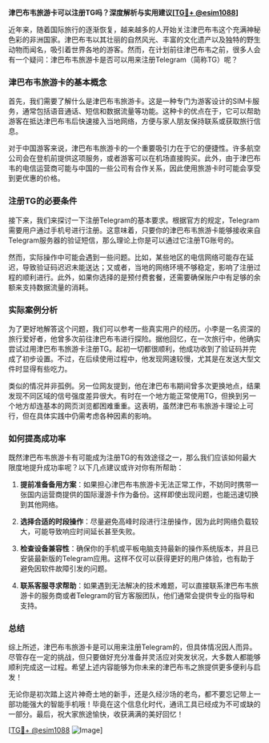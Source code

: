 **津巴布韦旅游卡可以注册TG吗？深度解析与实用建议[[TG💪+ @esim1088](https://t.me/s/esim1088)]**

近年来，随着国际旅行的逐渐恢复，越来越多的人开始关注津巴布韦这个充满神秘色彩的非洲国家。津巴布韦以其壮丽的自然风光、丰富的文化遗产以及独特的野生动物而闻名，吸引着世界各地的游客。然而，在计划前往津巴布韦之前，很多人会有一个疑问：津巴布韦旅游卡是否可以用来注册Telegram（简称TG）呢？

### 津巴布韦旅游卡的基本概念

首先，我们需要了解什么是津巴布韦旅游卡。这是一种专门为游客设计的SIM卡服务，通常包括语音通话、短信和数据流量等功能。这种卡的优点在于，它可以帮助游客在抵达津巴布韦后快速接入当地网络，方便与家人朋友保持联系或获取旅行信息。

对于中国游客来说，津巴布韦旅游卡的一个重要吸引力在于它的便捷性。许多航空公司会在登机前提供这项服务，或者游客可以在机场直接购买。此外，由于津巴布韦的电信运营商可能与中国的一些公司有合作关系，因此使用旅游卡时可能会享受到更优惠的价格。

### 注册TG的必要条件

接下来，我们来探讨一下注册Telegram的基本要求。根据官方的规定，Telegram需要用户通过手机号进行注册。这意味着，只要你的津巴布韦旅游卡能够接收来自Telegram服务器的验证短信，那么理论上你是可以通过它注册TG账号的。

然而，实际操作中可能会遇到一些问题。比如，某些地区的电信网络可能存在延迟，导致验证码迟迟未能送达；又或者，当地的网络环境不够稳定，影响了注册过程的顺利进行。此外，如果你选择的是预付费套餐，还需要确保账户中有足够的余额来支持数据流量的消耗。

### 实际案例分析

为了更好地解答这个问题，我们可以参考一些真实用户的经历。小李是一名资深的旅行爱好者，他曾多次前往津巴布韦进行探险。据他回忆，在一次旅行中，他确实尝试过用津巴布韦旅游卡注册TG。起初一切都很顺利，他成功收到了验证码并完成了初步设置。不过，在后续使用过程中，他发现网速较慢，尤其是在发送大型文件时显得有些吃力。

类似的情况并非孤例。另一位网友提到，他在津巴布韦期间曾多次更换地点，结果发现不同区域的信号强度差异很大。有时在一个地方能正常使用TG，但换到另一个地方却连基本的网页浏览都困难重重。这表明，虽然津巴布韦旅游卡理论上可行，但在具体实践中仍需考虑各种因素的影响。

### 如何提高成功率

既然津巴布韦旅游卡有可能成为注册TG的有效途径之一，那么我们应该如何最大限度地提升成功率呢？以下几点建议或许对你有所帮助：

1. **提前准备备用方案**：如果担心津巴布韦旅游卡无法正常工作，不妨同时携带一张国内运营商提供的国际漫游卡作为备份。这样即使出现问题，也能迅速切换到其他网络。
   
2. **选择合适的时段操作**：尽量避免高峰时段进行注册操作，因为此时网络负载较大，可能导致响应时间延长甚至失败。

3. **检查设备兼容性**：确保你的手机或平板电脑支持最新的操作系统版本，并且已安装最新版的Telegram应用。这样不仅可以获得更好的用户体验，也有助于避免因软件故障引发的问题。

4. **联系客服寻求帮助**：如果遇到无法解决的技术难题，可以直接联系津巴布韦旅游卡的服务商或者Telegram的官方客服团队，他们通常会提供专业的指导和支持。

### 总结

综上所述，津巴布韦旅游卡是可以用来注册Telegram的，但具体情况因人而异。尽管存在一定的挑战，但只要做好充分准备并灵活应对突发状况，大多数人都能够顺利完成这一过程。希望上述内容能够为你未来的津巴布韦之旅提供更多便利与启发！

无论你是初次踏上这片神奇土地的新手，还是久经沙场的老鸟，都不要忘记带上一部功能强大的智能手机哦！毕竟在这个信息化时代，通讯工具已经成为不可或缺的一部分。最后，祝大家旅途愉快，收获满满的美好回忆！

[[TG💪+ @esim1088](https://t.me/s/esim1088) ![Image](https://i.postimg.cc/4NQfJmqS/Snipaste-2025-05-13-00-14-12.png)]